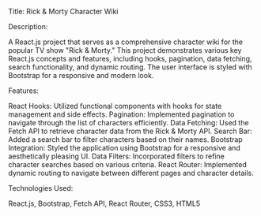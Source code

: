 Title: Rick & Morty Character Wiki

Description:

A React.js project that serves as a comprehensive character wiki for the popular TV show "Rick & Morty." This project demonstrates various key React.js concepts and features, including hooks, pagination, data fetching, search functionality, and dynamic routing. The user interface is styled with Bootstrap for a responsive and modern look.

Features:

React Hooks: Utilized functional components with hooks for state management and side effects.
Pagination: Implemented pagination to navigate through the list of characters efficiently.
Data Fetching: Used the Fetch API to retrieve character data from the Rick & Morty API.
Search Bar: Added a search bar to filter characters based on their names.
Bootstrap Integration: Styled the application using Bootstrap for a responsive and aesthetically pleasing UI.
Data Filters: Incorporated filters to refine character searches based on various criteria.
React Router: Implemented dynamic routing to navigate between different pages and character details.

Technologies Used:

React.js,
Bootstrap,
Fetch API,
React Router,
CSS3,
HTML5
